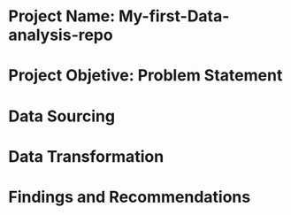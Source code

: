 # Project Name: My-first-Data-analysis-repo

# Project Objetive: Problem Statement

# Data Sourcing

# Data Transformation

# Findings and Recommendations
